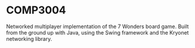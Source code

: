 COMP3004
========

Networked multiplayer implementation of the 7 Wonders board game. Built from the ground up with Java, using the Swing framework and the Kryonet networking library.
